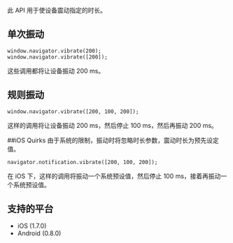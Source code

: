 此 API 用于使设备震动指定的时长。

## 单次振动

```
window.navigator.vibrate(200);
window.navigator.vibrate([200]);
```
这些调用都将让设备振动 200 ms。

## 规则振动

```
window.navigator.vibrate([200, 100, 200]);
```

这样的调用将让设备振动 200 ms，然后停止 100 ms，然后再振动 200 ms。

##iOS Quirks
由于系统的限制，振动时将忽略时长参数，震动时长为预先设定值。

```
navigator.notification.vibrate([200, 100, 200]);
```

在 iOS 下，这样的调用将振动一个系统预设值，然后停止 100 ms，接着再振动一个系统预设值。

## 支持的平台

* iOS (1.7.0)
* Android (0.8.0)
